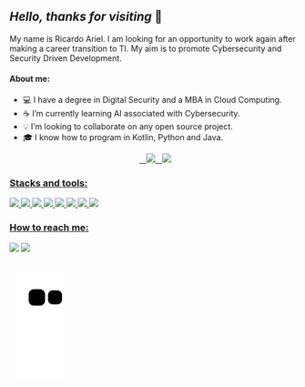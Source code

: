 ## _Hello, thanks for visiting_ 🖖  




My name is Ricardo Ariel. I am looking for an opportunity to work again after making a career transition to TI. My aim is to promote Cybersecurity and Security Driven Development.

#### About me:
- 💻 I have a degree in Digital Security and a MBA in Cloud Computing.
- ☕ I’m currently learning AI associated with Cybersecurity.
- 💡 I’m looking to collaborate on any open source project.
- 🎓 I know how to program in Kotlin, Python and Java.




<div align="center">
  <a href="https://github.com/RicardoArielSouza">
  <img height="180em" src="https://github-readme-stats.vercel.app/api?username=RicardoArielSouza&show_icons=true&theme=merko&include_all_commits=true&count_private=true"/>
  <img height="180em" src="https://github-readme-stats.vercel.app/api/top-langs/?username=RicardoArielSouza&layout=compact&langs_count=8&theme=merko"/>
</div>

  ### Stacks and tools: 
<div style="display: inline_block">
  <img height="45em" src="https://cdn.jsdelivr.net/gh/devicons/devicon/icons/kotlin/kotlin-original.svg" />
  <img height="45em" src="https://cdn.jsdelivr.net/gh/devicons/devicon/icons/java/java-original.svg" />
  <img height="45em" src="https://cdn.jsdelivr.net/gh/devicons/devicon@latest/icons/androidstudio/androidstudio-original.svg" />
  <img height="45em" src="https://cdn.jsdelivr.net/gh/devicons/devicon@latest/icons/python/python-original.svg" />
  <img height="45em" src="https://cdn.jsdelivr.net/gh/devicons/devicon/icons/linux/linux-original.svg" />
  <img height="45em" src="https://cdn.jsdelivr.net/gh/devicons/devicon@latest/icons/debian/debian-original.svg" />
  <img height="45em" src="https://cdn.jsdelivr.net/gh/devicons/devicon@latest/icons/github/github-original.svg" />
  <img height="45em" src="https://cdn.jsdelivr.net/gh/devicons/devicon@latest/icons/powershell/powershell-original.svg" />
</div>  
  
  ### How to reach me:
  <div>
  <a href="https://www.linkedin.com/in/ricardo-ariel-souza/" target="_blank"><img src="https://img.shields.io/badge/LinkedIn-0077B5?style=for-the-badge&logo=linkedin&logoColor=white"></a>
  <a href="mailto:ricardoacs89@gmail.com" target="_blank"><img src="https://img.shields.io/badge/Gmail-D14836?style=for-the-badge&logo=gmail&logoColor=white"></a>
</div>
  
##
  
<div> 
  
  ![Snake animation](https://github.com/RicardoArielSouza/RicardoArielSouza/blob/output/github-contribution-grid-snake.svg)
  
</div>
  
  
<!--
**RicardoArielSouza/RicardoArielSouza** is a ✨ _special_ ✨ repository because its `README.md` (this file) appears on your GitHub profile.

Here are some ideas to get you started:

- 🔭 I’m currently working on ...
- 🌱 I’m currently learning ...
- 👯 I’m looking to collaborate on ...
- 🤔 I’m looking for help with ...
- 💬 Ask me about ...
- 📫 How to reach me: ...
- 😄 Pronouns: ...
- ⚡ Fun fact: ...
-->
